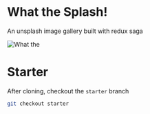 # What the Splash!



An unsplash image gallery built with redux saga

![What the](https://i.imgur.com/nR1iw8P.jpg)

# Starter

After cloning, checkout the `starter` branch

```bash
git checkout starter
```
